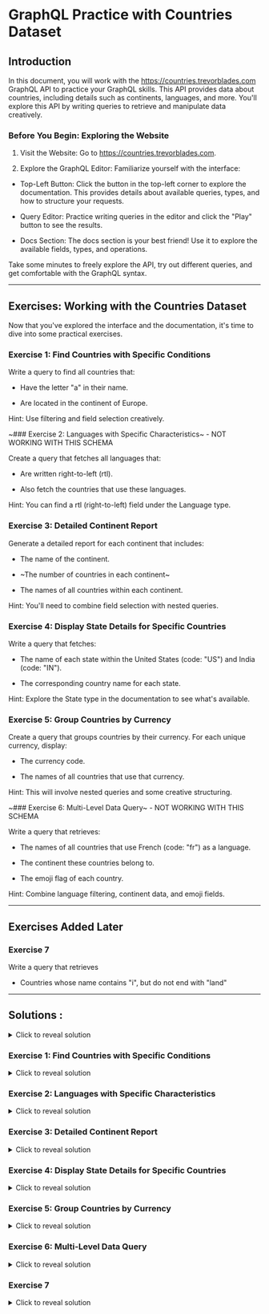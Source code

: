 GraphQL Practice with Countries Dataset
=======================================

Introduction
------------

In this document, you will work with the https://countries.trevorblades.com GraphQL API to practice your GraphQL skills. This API provides data about countries, including details such as continents, languages, and more. You'll explore this API by writing queries to retrieve and manipulate data creatively.

### Before You Begin: Exploring the Website

1.  Visit the Website: Go to https://countries.trevorblades.com.

2.  Explore the GraphQL Editor: Familiarize yourself with the interface:

-   Top-Left Button: Click the button in the top-left corner to explore the documentation. This provides details about available queries, types, and how to structure your requests.

-   Query Editor: Practice writing queries in the editor and click the "Play" button to see the results.

-   Docs Section: The docs section is your best friend! Use it to explore the available fields, types, and operations.

Take some minutes to freely explore the API, try out different queries, and get comfortable with the GraphQL syntax.

* * * * *

Exercises: Working with the Countries Dataset
---------------------------------------------

Now that you've explored the interface and the documentation, it's time to dive into some practical exercises. 

### Exercise 1: Find Countries with Specific Conditions

Write a query to find all countries that:

-   Have the letter "a" in their name.

-   Are located in the continent of Europe.

Hint: Use filtering and field selection creatively.

~### Exercise 2: Languages with Specific Characteristics~ - NOT WORKING WITH THIS SCHEMA

Create a query that fetches all languages that:

-   Are written right-to-left (rtl).

-   Also fetch the countries that use these languages.

Hint: You can find a rtl (right-to-left) field under the Language type.

### Exercise 3: Detailed Continent Report

Generate a detailed report for each continent that includes:

-   The name of the continent.

-   ~The number of countries in each continent~

-   The names of all countries within each continent.

Hint: You'll need to combine field selection with nested queries.

### Exercise 4: Display State Details for Specific Countries

Write a query that fetches:

-   The name of each state within the United States (code: "US") and India (code: "IN").

-   The corresponding country name for each state.

Hint: Explore the State type in the documentation to see what's available.

### Exercise 5: Group Countries by Currency

Create a query that groups countries by their currency. For each unique currency, display:

-   The currency code.

-   The names of all countries that use that currency.

Hint: This will involve nested queries and some creative structuring.

~### Exercise 6: Multi-Level Data Query~ - NOT WORKING WITH THIS SCHEMA

Write a query that retrieves:

-   The names of all countries that use French (code: "fr") as a language.

-   The continent these countries belong to.

-   The emoji flag of each country.

Hint: Combine language filtering, continent data, and emoji fields.

* * * * *

## Exercises Added Later

### Exercise 7

Write a query that retrieves

- Countries whose name contains "i", but do not end with "land"

* * * * *

Solutions :
-----------

<details>
  <summary>
    Click to reveal solution
  </summary>

  ```typescript

  ```
</details>

### Exercise 1: Find Countries with Specific Conditions
<details>
  <summary>
    Click to reveal solution
  </summary>

  ```typescript
  {

  countries(filter: { continent: { eq: "EU" }, name: { regex: ".*a.*" } }) {

    name

    capital

    }
  
  }
  ```
</details>


### Exercise 2: Languages with Specific Characteristics
<details>
  <summary>
    Click to reveal solution
  </summary>

  ```typescript
  {
  
    languages(filter: { rtl: { eq: true } }) {
  
      name
  
      countries {
  
        name
  
      }
  
    }
  
  }
```
</details>

### Exercise 3: Detailed Continent Report
<details>
  <summary>
    Click to reveal solution
  </summary>

  ```typescript
  {
  
    continents {
  
      name
  
      countries {
  
        name
  
      }
  
    }
  
  }
```
</details>

### Exercise 4: Display State Details for Specific Countries
<details>
  <summary>
    Click to reveal solution
  </summary>

  ```typescript
  {
    countries(filter: { code: { in: ["US", "IN"] } }) {
      name
      states {
        name
        country {
          name
        }
      }
    }
  }
  ```
  
  OR
  
  ```typescript
  {
    countries(filter: { code: { in: ["US", "IN"] } }) {
      name
      states {
        name
      }
    }
  }
  ```


  ```typescript
  {
  	US: country(code: "US") {
    states {
      name
      country {name}
    	}
  	}
  IN: country(code: "IN") {
    states {
      name
      country {name}
    	}
  	}
  }
  ```

  OR
  
  ```typescript
  {
  
    US: country(code: "US") {
  
      name
  
      states {
  
        name
  
      }
  
    }
  
    IN: country(code: "IN") {
  
      name
  
      states {
  
        name
  
      }
  
    }
  
  }
```

</details>

### Exercise 5: Group Countries by Currency
<details>
  <summary>
    Click to reveal solution
  </summary>

  ```typescript
  {
  
    countries {
  
      currency
  
      name
  
    }
  
  }
```
</details>

### Exercise 6: Multi-Level Data Query
<details>
  <summary>
    Click to reveal solution
  </summary>

  ```typescript
  {
  
    languages(filter: { code: { eq: "fr" } }) {
  
      countries {
  
        name
  
        continent {
  
          name
  
        }
  
        emoji
  
      }
  
    }
  
  }
  ```
  </details>


### Exercise 7
<details>
  <summary>
    Click to reveal solution
  </summary>

  ```typescript
  {
    countries(filter: { 
      name: { regex: ".*i.*", ne: ".*land$" } 
    }) {
      name
    }
  }
  ```
<details></details>

